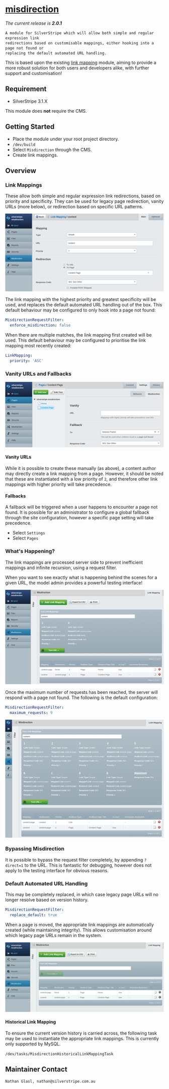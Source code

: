 # [misdirection](https://packagist.org/packages/nglasl/silverstripe-misdirection)

_The current release is **2.0.1**_

	A module for SilverStripe which will allow both simple and regular expression link
	redirections based on customisable mappings, either hooking into a page not found or
	replacing the default automated URL handling.

This is based upon the existing [link mapping](https://github.com/silverstripe-australia/link-mapping) module, aiming to provide a more robust solution for both users and developers alike, with further support and customisation!

## Requirement

* SilverStripe 3.1.X

This module does **not** require the CMS.

## Getting Started

* Place the module under your root project directory.
* `/dev/build`
* Select `Misdirection` through the CMS.
* Create link mappings.

## Overview

### Link Mappings

These allow both simple and regular expression link redirections, based on priority and specificity. They can be used for legacy page redirection, vanity URLs (more below), or redirection based on specific URL patterns.

![link-mapping](images/misdirection-link-mapping.png)

The link mapping with the highest priority and greatest specificity will be used, and replaces the default automated URL handling out of the box. This default behaviour may be configured to only hook into a page not found:

```yaml
MisdirectionRequestFilter:
  enforce_misdirection: false
```

When there are multiple matches, the link mapping first created will be used. This default behaviour may be configured to prioritise the link mapping most recently created:

```yaml
LinkMapping:
  priority: 'ASC'
```

### Vanity URLs and Fallbacks

![vanity-URLs-and-fallbacks](images/misdirection-vanity-URLs-and-fallbacks.png)

#### Vanity URLs

While it is possible to create these manually (as above), a content author may directly create a link mapping from a page. However, it should be noted that these are instantiated with a low priority of `2`, and therefore other link mappings with higher priority will take precedence.

#### Fallbacks

A fallback will be triggered when a user happens to encounter a page not found. It is possible for an administrator to configure a global fallback through the site configuration, however a specific page setting will take precedence.

* Select `Settings`
* Select `Pages`

### What's Happening?

The link mappings are processed server side to prevent inefficient mappings and infinite recursion, using a request filter.

When you want to see exactly what is happening behind the scenes for a given URL, the model admin provides a powerful testing interface!

![testing](images/misdirection-testing.png)

Once the maximum number of requests has been reached, the server will respond with a page not found. The following is the default configuration:

```yaml
MisdirectionRequestFilter:
  maximum_requests: 9
```

![testing-maximum-requests](images/misdirection-testing-maximum-requests.png)

### Bypassing Misdirection

It is possible to bypass the request filter completely, by appending `?direct=1` to the URL. This is fantastic for debugging, however does not apply to the testing interface for obvious reasons.

### Default Automated URL Handling

This may be completely replaced, in which case legacy page URLs will no longer resolve based on version history.

```yaml
MisdirectionRequestFilter:
  replace_default: true
```

When a page is moved, the appropriate link mappings are automatically created (while maintaining integrity). This allows customisation around which legacy page URLs remain in the system.

![replace-default](images/misdirection-replace-default.gif)

#### Historical Link Mapping

To ensure the current version history is carried across, the following task may be used to instantiate the appropriate link mappings. This is currently only supported by MySQL.

`/dev/tasks/MisdirectionHistoricalLinkMappingTask`

## Maintainer Contact

	Nathan Glasl, nathan@silverstripe.com.au
